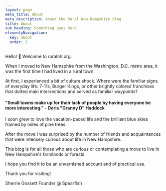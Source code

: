 ```yaml
---
layout: page
meta_title: About
meta_description: About the Rural New Hampshire blog
title: About
sub_heading: Something goes here
eleventyNavigation:
  key: About
  order: 2
---
```


Hello! 👋 Welcome to ruralnh.org.

When I moved to New Hamsphire from the Washington, D.C. metro area, it was the first time I had lived in a rural town.

At first, I experienced a bit of culture shock. Where were the familiar signs of everyday life: 7-11s, Burger Kings, or other brightly colored franchises that dotted main intersections and served as familiar waypoints?

#### "Small towns make up for their lack of people by having everyone be more interesting." - Doris "Granny D" Haddock

I soon grew to love the vacation-paced life and the brilliant blue skies framed by miles of pine trees.

After the move I was surprised by the number of friends and acquaintances that were intensely curious about life in New Hampshire.

This blog is for all those who are curious or contemplating a move to live in New Hampshire's farmlands or forests.

I hope you find it to be an unvarnished account and of practical use.

Thank you for visiting!

Sherrie Gossett
Founder @ Spearfish
